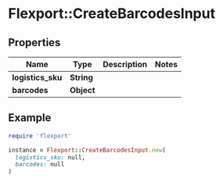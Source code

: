 # Flexport::CreateBarcodesInput

## Properties

| Name | Type | Description | Notes |
| ---- | ---- | ----------- | ----- |
| **logistics_sku** | **String** |  |  |
| **barcodes** | **Object** |  |  |

## Example

```ruby
require 'flexport'

instance = Flexport::CreateBarcodesInput.new(
  logistics_sku: null,
  barcodes: null
)
```

